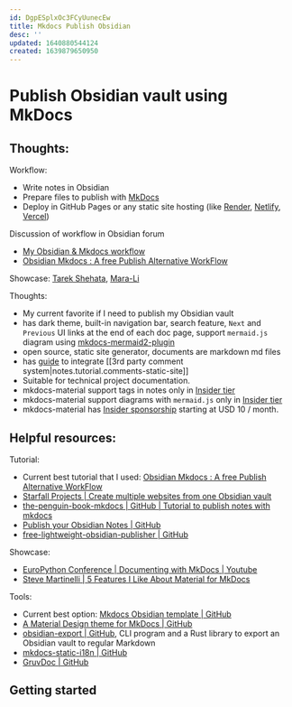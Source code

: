 ```yaml
---
id: DgpESplxOc3FCyUunecEw
title: Mkdocs Publish Obsidian
desc: ''
updated: 1640880544124
created: 1639879650950
---
```

# Publish Obsidian vault using MkDocs

## Thoughts:

Workflow: 
- Write notes in Obsidian
- Prepare files to publish with [MkDocs](https://www.mkdocs.org/)
- Deploy in GitHub Pages or any static site hosting (like [Render](https://render.com/), [Netlify](https://www.netlify.com/), [Vercel](https://vercel.com/))
    
Discussion of workflow in Obsidian forum
- [My Obsidian & Mkdocs workflow](https://forum.obsidian.md/t/my-obsidian-mkdocs-workflow/24424)
- [Obsidian Mkdocs : A free Publish Alternative WorkFlow](https://forum.obsidian.md/t/obsidian-mkdocs-a-free-publish-alternative-workflow/29540)

Showcase: [Tarek Shehata](https://tarekshehata.github.io/alkashi/Math/Basic%20Shapes/Circle/), [Mara-Li](https://mara-li.github.io/mkdocs_obsidian_template/)

Thoughts:
- My current favorite if I need to publish my Obsidian vault
- has dark theme, built-in navigation bar, search feature, `Next` and `Previous` UI links at the end of each doc page, support `mermaid.js` diagram using [mkdocs-mermaid2-plugin](https://github.com/fralau/mkdocs-mermaid2-plugin)
- open source, static site generator, documents are markdown md files
- has [guide](https://squidfunk.github.io/mkdocs-material/setup/adding-a-comment-system/) to integrate [[3rd party comment system|notes.tutorial.comments-static-site]]
- Suitable for technical project documentation.
- mkdocs-material support tags in notes only in [Insider tier](https://squidfunk.github.io/mkdocs-material/setup/setting-up-tags/)
- mkdocs-material support diagrams with `mermaid.js` only in [Insider tier](https://squidfunk.github.io/mkdocs-material/reference/diagrams/0)
- mkdocs-material has [Insider sponsorship](https://squidfunk.github.io/mkdocs-material/reference/diagrams/) starting at USD 10 / month.

## Helpful resources:

Tutorial:
- Current best tutorial that I used: [Obsidian Mkdocs : A free Publish Alternative WorkFlow](https://forum.obsidian.md/t/obsidian-mkdocs-a-free-publish-alternative-workflow/29540)
- [Starfall Projects | Create multiple websites from one Obsidian vault](https://www.starfallprojects.co.uk/posts/obsidian-monorepo/)
- [the-penguin-book-mkdocs | GitHub | Tutorial to publish notes with mkdocs](https://github.com/Tomodachi94/the-penguin-book-mkdocs/blob/main/README-MKDOCS.md)
- [Publish your Obsidian Notes | GitHub](https://github.com/jobindj/obsidian-publish-mkdocs)
- [free-lightweight-obsidian-publisher | GitHub](https://github.com/PabloLION/free-lightweight-obsidian-publisher)

Showcase:
- [EuroPython Conference | Documenting with MkDocs | Youtube](https://www.youtube.com/watch?v=0pYN6Z-t1-s)
- [Steve Martinelli | 5 Features I Like About Material for MkDocs](https://www.stevemar.net/five-things-about-mkdocs/)

Tools:
- Current best option: [Mkdocs Obsidian template | GitHub](https://github.com/Mara-Li/mkdocs_obsidian_template)
- [A Material Design theme for MkDocs | GitHub](https://github.com/squidfunk/mkdocs-material)
- [obsidian-export | GitHub](https://github.com/zoni/obsidian-export), CLI program and a Rust library to export an Obsidian vault to regular Markdown
- [mkdocs-static-i18n | GitHub](https://github.com/ultrabug/mkdocs-static-i18n)
- [GruvDoc | GitHub](https://github.com/aasmpro/gruvdoc)

## Getting started
